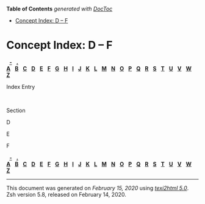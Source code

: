 <!-- START doctoc generated TOC please keep comment here to allow auto update -->
<!-- DON'T EDIT THIS SECTION, INSTEAD RE-RUN doctoc TO UPDATE -->
**Table of Contents**  *generated with [DocToc](https://github.com/thlorenz/doctoc)*

- [Concept Index: D – F](#concept-index-d--f)

<!-- END doctoc generated TOC please keep comment here to allow auto update -->

<span id="index_split-0"></span>

# Concept Index: D – F

  [**-**](Concept-Index.html#Concept-Index-1_cp_symbol-2)  
[**.**](Concept-Index.html#Concept-Index-1_cp_symbol-3)    
[**A**](Concept-Index.html#Concept-Index-1_cp_letter-A)  
[**B**](Concept-Index.html#Concept-Index-1_cp_letter-B)  
[**C**](Concept-Index.html#Concept-Index-1_cp_letter-C)  
[**D**](#index_split-0_cp_letter-D)  
[**E**](#index_split-0_cp_letter-E)  
[**F**](#index_split-0_cp_letter-F)  
[**G**](zsh_2.html#index_split-1_cp_letter-G)  
[**H**](zsh_2.html#index_split-1_cp_letter-H)  
[**I**](zsh_2.html#index_split-1_cp_letter-I)  
[**J**](zsh_2.html#index_split-1_cp_letter-J)  
[**K**](zsh_2.html#index_split-1_cp_letter-K)  
[**L**](zsh_2.html#index_split-1_cp_letter-L)  
[**M**](zsh_3.html#index_split-2_cp_letter-M)  
[**N**](zsh_3.html#index_split-2_cp_letter-N)  
[**O**](zsh_3.html#index_split-2_cp_letter-O)  
[**P**](zsh_3.html#index_split-2_cp_letter-P)  
[**Q**](zsh_3.html#index_split-2_cp_letter-Q)  
[**R**](zsh_3.html#index_split-2_cp_letter-R)  
[**S**](zsh_4.html#index_split-3_cp_letter-S)  
[**T**](zsh_4.html#index_split-3_cp_letter-T)  
[**U**](zsh_4.html#index_split-3_cp_letter-U)  
[**V**](zsh_4.html#index_split-3_cp_letter-V)  
[**W**](zsh_4.html#index_split-3_cp_letter-W)  
[**Z**](zsh_5.html#index_split-4_cp_letter-Z)  

Index Entry

 

Section

<span id="index_split-0_cp_letter-D">D</span>

<span id="index_split-0_cp_letter-E">E</span>

<span id="index_split-0_cp_letter-F">F</span>

  [**-**](Concept-Index.html#Concept-Index-1_cp_symbol-2)  
[**.**](Concept-Index.html#Concept-Index-1_cp_symbol-3)    
[**A**](Concept-Index.html#Concept-Index-1_cp_letter-A)  
[**B**](Concept-Index.html#Concept-Index-1_cp_letter-B)  
[**C**](Concept-Index.html#Concept-Index-1_cp_letter-C)  
[**D**](#index_split-0_cp_letter-D)  
[**E**](#index_split-0_cp_letter-E)  
[**F**](#index_split-0_cp_letter-F)  
[**G**](zsh_2.html#index_split-1_cp_letter-G)  
[**H**](zsh_2.html#index_split-1_cp_letter-H)  
[**I**](zsh_2.html#index_split-1_cp_letter-I)  
[**J**](zsh_2.html#index_split-1_cp_letter-J)  
[**K**](zsh_2.html#index_split-1_cp_letter-K)  
[**L**](zsh_2.html#index_split-1_cp_letter-L)  
[**M**](zsh_3.html#index_split-2_cp_letter-M)  
[**N**](zsh_3.html#index_split-2_cp_letter-N)  
[**O**](zsh_3.html#index_split-2_cp_letter-O)  
[**P**](zsh_3.html#index_split-2_cp_letter-P)  
[**Q**](zsh_3.html#index_split-2_cp_letter-Q)  
[**R**](zsh_3.html#index_split-2_cp_letter-R)  
[**S**](zsh_4.html#index_split-3_cp_letter-S)  
[**T**](zsh_4.html#index_split-3_cp_letter-T)  
[**U**](zsh_4.html#index_split-3_cp_letter-U)  
[**V**](zsh_4.html#index_split-3_cp_letter-V)  
[**W**](zsh_4.html#index_split-3_cp_letter-W)  
[**Z**](zsh_5.html#index_split-4_cp_letter-Z)  

-----

This document was generated on *February 15, 2020* using
[*texi2html 5.0*](http://www.nongnu.org/texi2html/).  
Zsh version 5.8, released on February 14, 2020.
